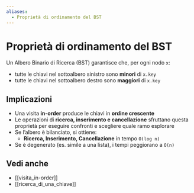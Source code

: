 ```yaml
---
aliases:
  - Proprietà di ordinamento del BST
---
```

# Proprietà di ordinamento del BST

Un Albero Binario di Ricerca (BST) garantisce che, per ogni nodo `x`:

- tutte le chiavi nel sottoalbero sinistro sono **minori** di `x.key`
- tutte le chiavi nel sottoalbero destro sono **maggiori** di `x.key`

## Implicazioni

- Una visita **in-order** produce le chiavi in **ordine crescente**
- Le operazioni di **ricerca, inserimento e cancellazione** sfruttano questa proprietà per eseguire confronti e scegliere quale ramo esplorare
- Se l’albero è bilanciato, si ottiene:
  - **Ricerca, Inserimento, Cancellazione** in tempo `O(log n)`
- Se è degenerato (es. simile a una lista), i tempi peggiorano a `O(n)`

## Vedi anche

- [[visita_in-order]]
- [[ricerca_di_una_chiave]]